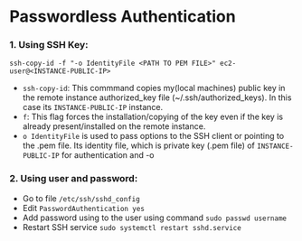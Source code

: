 # Passwordless Authentication

### 1. Using SSH Key:

```
ssh-copy-id -f "-o IdentityFile <PATH TO PEM FILE>" ec2-user@<INSTANCE-PUBLIC-IP>
```
- `ssh-copy-id`: This commmand copies my(local machines) public key in the remote instance authorized_key file (~/.ssh/authorized_keys). In this case its `INSTANCE-PUBLIC-IP` instance. 
-  `f`: This flag forces the installation/copying of the key even if the key is already present/installed on the remote instance.
-  `o IdentityFile` is used to pass options to the SSH client or pointing to the .pem file. Its identity file, which is private key (.pem file) of `INSTANCE-PUBLIC-IP` for authentication and -o 

### 2. Using user and password:

- Go to file `/etc/ssh/sshd_config`
- Edit `PasswordAuthentication yes`
- Add password using to the user using command `sudo passwd username`
- Restart SSH service `sudo systemctl restart sshd.service`

